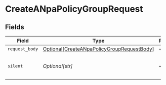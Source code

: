 # CreateANpaPolicyGroupRequest


## Fields

| Field                                                                                                     | Type                                                                                                      | Required                                                                                                  | Description                                                                                               | Example                                                                                                   |
| --------------------------------------------------------------------------------------------------------- | --------------------------------------------------------------------------------------------------------- | --------------------------------------------------------------------------------------------------------- | --------------------------------------------------------------------------------------------------------- | --------------------------------------------------------------------------------------------------------- |
| `request_body`                                                                                            | [Optional[CreateANpaPolicyGroupRequestBody]](../../models/operations/createanpapolicygrouprequestbody.md) | :heavy_minus_sign:                                                                                        | N/A                                                                                                       |                                                                                                           |
| `silent`                                                                                                  | *Optional[str]*                                                                                           | :heavy_minus_sign:                                                                                        | flag to skip output except status code                                                                    | 0                                                                                                         |